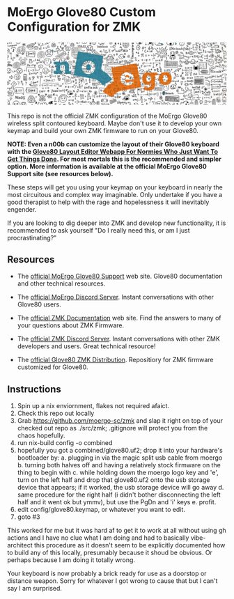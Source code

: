 # MoErgo Glove80 Custom Configuration for ZMK

![NoEgo Logo with angry line art](noego_logo.png)

This repo is not the official ZMK configuration of the MoErgo Glove80 wireless split contoured keyboard. Maybe don't use it to develop your own keymap and build your own ZMK firmware to run on your Glove80.

**NOTE: Even a n00b can customize the layout of their Glove80 keyboard with the [Glove80 Layout Editor Webapp For Normies Who Just Want To Get Things Done](https://https://my.glove80.com/). For most mortals this is the recommended and simpler option. More information is available at the official MoErgo Glove80 Support site (see resources below).**

These steps will get you using your keymap on your keyboard in nearly the most circuitous and complex way imaginable. Only undertake if you have a good therapist to help with the rage and hopelessness it will inevitably engender.

If you are looking to dig deeper into ZMK and develop new functionality, it is recommended to ask yourself "Do I really need this, or am I just procrastinating?"

## Resources
- The [official MoErgo Glove80 Support](https://moergo.com/glove80-support) web site. Glove80 documentation and other technical resources.
- The [official MoErgo Discord Server](https://moergo.com/discord). Instant conversations with other Glove80 users.

- The [official ZMK Documentation](https://zmk.dev/docs) web site. Find the answers to many of your questions about ZMK Firmware.
- The [official ZMK Discord Server](https://discord.gg/8cfMkQksSB). Instant conversations with other ZMK developers and users. Great technical resource!

- The [official Glove80 ZMK Distribution](https://github.com/moergo-sc/zmk). Repositiory for ZMK firmware customized for Glove80. 
 
## Instructions
1. Spin up a nix enviornment, flakes not required afaict.
2. Check this repo out locally
3. Grab https://github.com/moergo-sc/zmk and slap it right on top of your checked out repo as ./src/zmk; .gitignore will protect you from the chaos hopefully.
3. run nix-build config -o combined
4. hopefully you got a combined/glove80.uf2; drop it into your hardware's bootloader by:
  a. plugging in via the magic split usb cable from moergo
  b. turning both halves off and having a relatively stock firmware on the thing to begin with
  c. while holding down the moergo logo key and 'e', turn on the left half and drop that glove80.uf2 onto the usb storage device that appears; if it worked, the usb storage device will go away
  d. same procedure for the right half (i didn't bother disconnecting the left half and it went ok but ymmv), but use the PgDn and 'i' keys
  e. profit.
5. edit config/glove80.keymap, or whatever you want to edit.
6. goto #3

This worked for me but it was hard af to get it to work at all without using gh actions and I have no clue what I am doing and had to basically vibe-architect this procedure as it doesn't seem to be explicitly documented how to build any of this locally, presumably because it shoud be obvious. Or perhaps because I am doing it totally wrong.

Your keyboard is now probably a brick ready for use as a doorstop or distance weapon. Sorry for whatever I got wrong to cause that but I can't say I am surprised.
